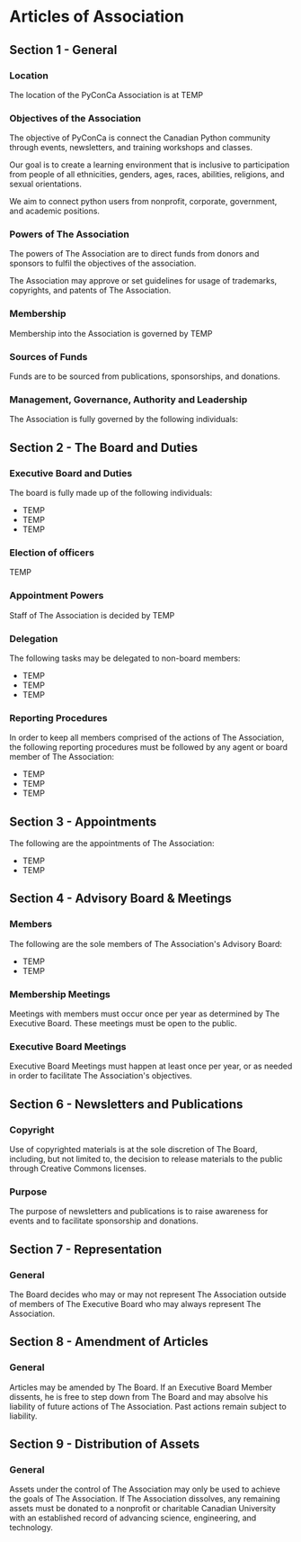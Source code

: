 Articles of Association
=======================

## Section 1 - General

### Location

The location of the PyConCa Association is at TEMP

### Objectives of the Association

The objective of PyConCa is connect the Canadian Python community 
through events, newsletters, and training workshops and classes.

Our goal is to create a learning environment that is inclusive to 
participation from people of all ethnicities, genders, ages, races,
abilities, religions, and sexual orientations.

We aim to connect python users from nonprofit, corporate, government, 
and academic positions.

### Powers of The Association

The powers of The Association are to direct funds from donors and 
sponsors to fulfil the objectives of the association.

The Association may approve or set guidelines for usage of trademarks, 
copyrights, and patents of The Association.

### Membership

Membership into the Association is governed by TEMP

### Sources of Funds

Funds are to be sourced from publications, sponsorships, and donations.

### Management, Governance, Authority and Leadership

The Association is fully governed by the following individuals:

## Section 2 - The Board and Duties

### Executive Board and Duties

The board is fully made up of the following individuals:

 - TEMP
 - TEMP
 - TEMP

### Election of officers

TEMP

### Appointment Powers

Staff of The Association is decided by TEMP

### Delegation

The following tasks may be delegated to non-board members:

 - TEMP
 - TEMP
 - TEMP

### Reporting Procedures

In order to keep all members comprised of the actions of 
The Association, the following reporting procedures must be 
followed by any agent or board member of The Association:

 - TEMP
 - TEMP
 - TEMP

## Section 3 - Appointments

The following are the appointments of The Association:

 - TEMP
 - TEMP

## Section 4 - Advisory Board & Meetings

### Members

The following are the sole members of The Association's 
Advisory Board:

 - TEMP
 - TEMP

### Membership Meetings

Meetings with members must occur once per year as determined 
by The Executive Board. These meetings must be open to the public.

### Executive Board Meetings

Executive Board Meetings must happen at least once per year, or 
as needed in order to facilitate The Association's objectives.

## Section 6 - Newsletters and Publications

### Copyright

Use of copyrighted materials is at the sole discretion of The Board, 
including, but not limited to, the decision to release materials to 
the public through Creative Commons licenses.

### Purpose

The purpose of newsletters and publications is to raise awareness for 
events and to facilitate sponsorship and donations.

## Section 7 - Representation

### General

The Board decides who may or may not represent The Association outside of 
members of The Executive Board who may always represent The Association.

## Section 8 - Amendment of Articles

### General

Articles may be amended by The Board. If an Executive Board Member dissents,
he is free to step down from The Board and may absolve his liability of 
future actions of The Association. Past actions remain subject to liability.

## Section 9 - Distribution of Assets

### General

Assets under the control of The Association may only be used to achieve the 
goals of The Association. If The Association dissolves, any remaining 
assets must be donated to a nonprofit or charitable Canadian University with 
an established record of advancing science, engineering, and technology.
